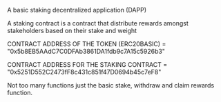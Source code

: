 A basic staking decentralized application (DAPP)

A staking contract is a contract that distribute rewards amongst stakeholders based on their stake and weight

CONTRACT ADDRESS OF THE TOKEN (ERC20BASIC) = "0x5b8EB5AAdC7C0DFAb3861DA1fdb9c7A15c5926b3"

CONTRACT ADDRESS FOR THE STAKING CONTRACT = "0x5251D552C2473fF8c431c851f47D0694b45c7eF8"

Not too many functions just the basic stake, withdraw and claim rewards function.